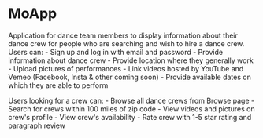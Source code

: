 # MoApp

Application for dance team members to display information about their dance crew for people who are searching and wish to hire a dance crew.
Users can:
 	- Sign up and log in with email and password
 	- Provide information about dance crew
 	- Provide location where they generally work
 	- Upload pictures of performances
 	- Link videos hosted by YouTube and Vemeo (Facebook, Insta & other coming soon)
 	- Provide available dates on which they are able to perform

Users looking for a crew can:
	- Browse all dance crews from Browse page
	- Search for crews within 100 miles of zip code
	- View videos and pictures on crew's profile
	- View crew's availability
	- Rate crew with 1-5 star rating and paragraph review